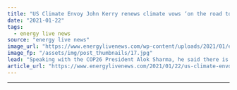 ```yaml
---
title: "US Climate Envoy John Kerry renews climate vows ‘on the road to Glasgow’"
date: "2021-01-22"
tags: 
  - energy live news
source: "energy live news"
image_url: "https://www.energylivenews.com/wp-content/uploads/2021/01/esrs7ukxiamqxwl_720x412.jpg"
image_fp: "/assets/img/post_thumbnails/17.jpg"
lead: "Speaking with the COP26 President Alok Sharma, he said there is no time to waste on tackling climate change"
article_url: "https://www.energylivenews.com/2021/01/22/us-climate-envoy-john-kerry-renews-climate-vows-on-the-road-to-glasgow/"
---
```


---
